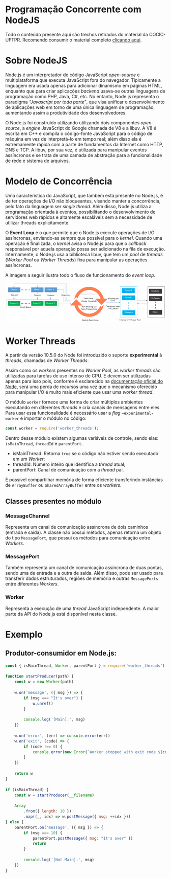 # Programação Concorrente com NodeJS
Todo o conteúdo presente aqui são trechos retirados do material da COCIC-UFTPR. Recomendo consumir o material completo [clicando aqui](http://cocic.cm.utfpr.edu.br/progconcorrente/doku.php?id=nodejs).

Sobre NodeJS
=================================
Node.js é um interpretador de código JavaScript *open-source* e multiplataforma que executa JavaScript fora do navegador. Tipicamente a linguagem era usada apenas para adicionar dinamismo em páginas HTML, enquanto que para criar aplicações *backend* usava-se outras linguagens de programação como PHP, Java, C#, etc. No entanto, Node.js representa o paradigma *“Javascript por toda parte”*, que visa unificar o desenvolvimento de aplicações web em torno de uma única linguagem de programação, aumentando assim a produtividade dos desenvolvedores.

O Node.js foi construído utilizando utilizando dois componentes *open-source*, a *engine* JavaScript do Google chamada de V8 e a libuv. A V8 é escrita em C++ e compila o código-fonte JavaScript para o código de máquina em vez de interpretá-lo em tempo real; além disso ela é extremamente rápida com a parte de fundamentos da Internet como HTTP, DNS e TCP. A libuv, por sua vez, é utilizada para manipular eventos assíncronos e se trata de uma camada de abstração para a funcionalidade de rede e sistema de arquivos.

Modelo de Concorrência
=================================
Uma característica do JavaScript, que também está presente no Node.js, é de ter operações de I/O não bloqueantes, visando manter a concorrência, pelo fato da linguagem ser *single thread*. Além disso, Node.js utiliza a programação orientada à eventos, possibilitando o desenvolvimento de servidores web rápidos e altamente escaláveis sem a necessidade de utilizar threads explicitamente.

O **Event Loop** é o que permite que o Node.js execute operações de I/O assíncronas, enviando-as sempre que possível para o *kernel*. Quando uma operação é finalizada, o *kernel* avisa o Node.js para que o *callback* responsável por aquela operação possa ser adicionado na fila de execução. Internamente, o Node.js usa a biblioteca libuv, que tem um *pool* de *threads* (*Worker Pool* ou *Worker Threads*) fixa para manipular as operações assíncronas.

A imagem a seguir ilustra todo o fluxo de funcionamento do *event loop*.

![Event Loop Diagram](eventloop.png)


Worker Threads
=================================
A partir da versão 10.5.0 do Node foi introduzido o suporte **experimental** à *threads*, chamadas de *Worker Threads*.

Assim como os *workers* presentes no *Worker Pool*, as *worker threads* são utilizadas para tarefas de uso intenso de CPU. E devem ser utilizadas apenas para isso pois, conforme é esclarecido na [documentação oficial do Node](https://nodejs.org/docs/latest-v11.x/api/worker_threads.html#worker_threads_worker_threads), será uma perda de recursos uma vez que o mecanismo oferecido para manipular I/O é muito mais eficiente que usar uma *worker thread*.
 
O módulo `worker` fornece uma forma de criar múltiplos ambientes executando em diferentes *threads* e cria canais de mensagens entre eles. Para usar essa funcionalidade é necessário usar a *flag* `–experimental-worker` e importar o módulo no código:

```javascript
const worker = require('worker_threads');
```

Dentro desse módulo existem algumas variáveis de controle, sendo elas: `isMainThread`, `threadId` e `parentPort`.

- isMainThread: Retorna `true` se o código não estiver sendo executado em um *Worker*;
- threadId: Número inteiro que identifica a *thread* atual;
- parentPort: Canal de comunicação com a *thread* pai.

É possível compartilhar memória de forma eficiente transferindo instâncias de `ArrayBuffer` ou `SharedArrayBuffer` entre os *workers*.

Classes presentes no módulo
---------
### MessageChannel
Representa um canal de comunicação assíncrona de dois caminhos (entrada e saída). A classe não possui métodos, apenas retorna um objeto do tipo `MessagePort`, que possui os métodos para comunicação entre *Workers*.

### MessagePort
Também representa um canal de comunicação assíncrona de duas pontas, sendo uma de entrada e a outra de saída. Além disso, pode ser usado para transferir dados estruturados, regiões de memória e outras `MessagePorts` entre diferentes *Workers*.

### Worker
Representa a execução de uma *thread* JavaScript independente. A maior parte da API do Node.js está disponível nesta classe.

Exemplo
=================================
Produtor-consumidor em Node.js:
---------
```javascript
const { isMainThread, Worker, parentPort } = require('worker_threads')

function startProducer(path) {
    const w = new Worker(path)

    w.on('message', ({ msg }) => {
        if (msg === "It's over") {
            w.unref()
        }

        console.log('[Main]:', msg)
    })

    w.on('error', (err) => console.error(err))
    w.on('exit', (code) => {
        if (code !== 0) {
            console.error(new Error(`Worker stopped with exit code ${code}`))
        }
    })

    return w
}

if (isMainThread) {
    const w = startProducer(__filename)

    Array
        .from({ length: 10 })
        .map((_, idx) => w.postMessage({ msg: ++idx }))
} else {
    parentPort.on('message', ({ msg }) => {
        if (msg === 10) {
            parentPort.postMessage({ msg: "It's over" })
            return
        }

        console.log('[Not Main]:', msg)
    })
}
```
